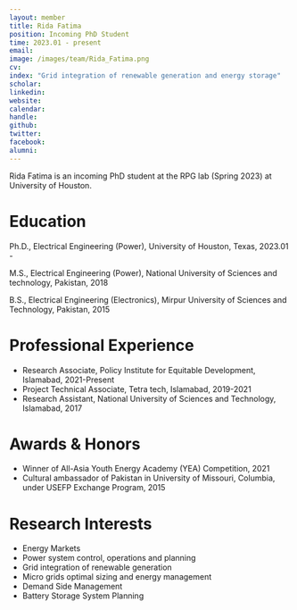 ```yaml
---
layout: member
title: Rida Fatima
position: Incoming PhD Student
time: 2023.01 - present
email: 
image: /images/team/Rida_Fatima.png
cv: 
index: "Grid integration of renewable generation and energy storage"
scholar: 
linkedin: 
website: 
calendar: 
handle: 
github: 
twitter: 
facebook: 
alumni: 
---
```



Rida Fatima is an incoming PhD student at the RPG lab (Spring 2023) at University of Houston.  


# Education
Ph.D., Electrical Engineering (Power), University of Houston, Texas, 2023.01 - 

M.S., Electrical Engineering (Power), National University of Sciences and technology, Pakistan, 2018

B.S., Electrical Engineering (Electronics), Mirpur University of Sciences and Technology, Pakistan, 2015


# Professional Experience
* Research Associate, Policy Institute for Equitable Development, Islamabad, 2021-Present 
* Project Technical Associate, Tetra tech, Islamabad, 2019-2021
* Research Assistant, National University of Sciences and Technology, Islamabad, 2017


# Awards & Honors
* Winner of All-Asia Youth Energy Academy (YEA) Competition, 2021
* Cultural ambassador of Pakistan in University of Missouri, Columbia, under USEFP Exchange Program, 2015


# Research Interests
* Energy Markets
* Power system control, operations and planning
* Grid integration of renewable generation
* Micro grids optimal sizing and energy management
* Demand Side Management
* Battery Storage System Planning




